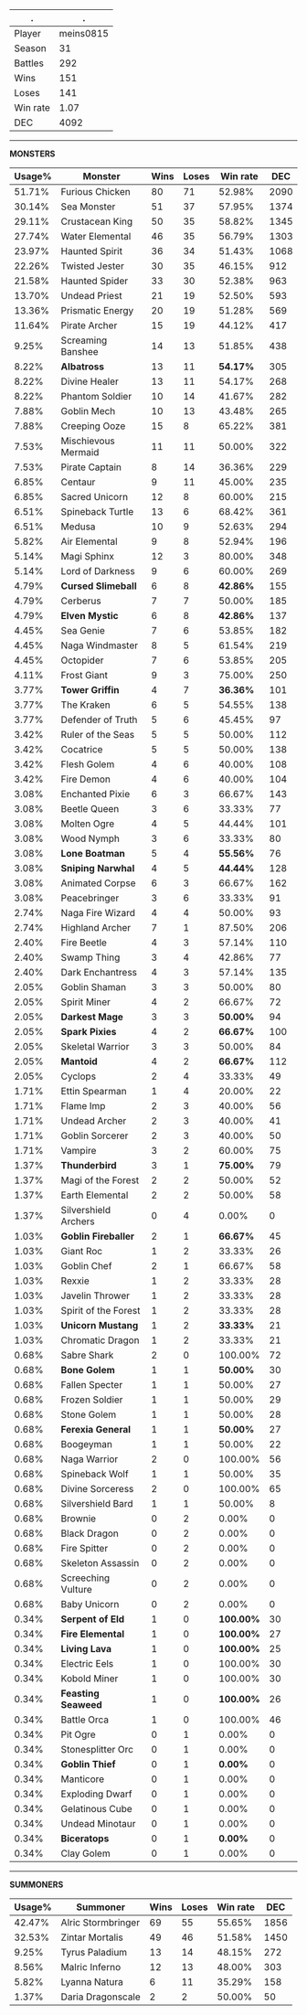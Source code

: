 .|.
|-|-
Player|meins0815
Season|31
Battles|292
Wins|151
Loses|141
Win rate|1.07
DEC|4092

---
**MONSTERS**

Usage%|Monster|Wins|Loses|Win rate|DEC|
-|-|-|-|-|-|
51.71%|Furious Chicken|80|71|52.98%|2090|
30.14%|Sea Monster|51|37|57.95%|1374|
29.11%|Crustacean King|50|35|58.82%|1345|
27.74%|Water Elemental|46|35|56.79%|1303|
23.97%|Haunted Spirit|36|34|51.43%|1068|
22.26%|Twisted Jester|30|35|46.15%|912|
21.58%|Haunted Spider|33|30|52.38%|963|
13.70%|Undead Priest|21|19|52.50%|593|
13.36%|Prismatic Energy|20|19|51.28%|569|
11.64%|Pirate Archer|15|19|44.12%|417|
9.25%|Screaming Banshee|14|13|51.85%|438|
8.22%|**Albatross**|13|11|**54.17%**|305|
8.22%|Divine Healer|13|11|54.17%|268|
8.22%|Phantom Soldier|10|14|41.67%|282|
7.88%|Goblin Mech|10|13|43.48%|265|
7.88%|Creeping Ooze|15|8|65.22%|381|
7.53%|Mischievous Mermaid|11|11|50.00%|322|
7.53%|Pirate Captain|8|14|36.36%|229|
6.85%|Centaur|9|11|45.00%|235|
6.85%|Sacred Unicorn|12|8|60.00%|215|
6.51%|Spineback Turtle|13|6|68.42%|361|
6.51%|Medusa|10|9|52.63%|294|
5.82%|Air Elemental|9|8|52.94%|196|
5.14%|Magi Sphinx|12|3|80.00%|348|
5.14%|Lord of Darkness|9|6|60.00%|269|
4.79%|**Cursed Slimeball**|6|8|**42.86%**|155|
4.79%|Cerberus|7|7|50.00%|185|
4.79%|**Elven Mystic**|6|8|**42.86%**|137|
4.45%|Sea Genie|7|6|53.85%|182|
4.45%|Naga Windmaster|8|5|61.54%|219|
4.45%|Octopider|7|6|53.85%|205|
4.11%|Frost Giant|9|3|75.00%|250|
3.77%|**Tower Griffin**|4|7|**36.36%**|101|
3.77%|The Kraken|6|5|54.55%|138|
3.77%|Defender of Truth|5|6|45.45%|97|
3.42%|Ruler of the Seas|5|5|50.00%|112|
3.42%|Cocatrice|5|5|50.00%|138|
3.42%|Flesh Golem|4|6|40.00%|108|
3.42%|Fire Demon|4|6|40.00%|104|
3.08%|Enchanted Pixie|6|3|66.67%|143|
3.08%|Beetle Queen|3|6|33.33%|77|
3.08%|Molten Ogre|4|5|44.44%|101|
3.08%|Wood Nymph|3|6|33.33%|80|
3.08%|**Lone Boatman**|5|4|**55.56%**|76|
3.08%|**Sniping Narwhal**|4|5|**44.44%**|128|
3.08%|Animated Corpse|6|3|66.67%|162|
3.08%|Peacebringer|3|6|33.33%|91|
2.74%|Naga Fire Wizard|4|4|50.00%|93|
2.74%|Highland Archer|7|1|87.50%|206|
2.40%|Fire Beetle|4|3|57.14%|110|
2.40%|Swamp Thing|3|4|42.86%|77|
2.40%|Dark Enchantress|4|3|57.14%|135|
2.05%|Goblin Shaman|3|3|50.00%|80|
2.05%|Spirit Miner|4|2|66.67%|72|
2.05%|**Darkest Mage**|3|3|**50.00%**|94|
2.05%|**Spark Pixies**|4|2|**66.67%**|100|
2.05%|Skeletal Warrior|3|3|50.00%|84|
2.05%|**Mantoid**|4|2|**66.67%**|112|
2.05%|Cyclops|2|4|33.33%|49|
1.71%|Ettin Spearman|1|4|20.00%|22|
1.71%|Flame Imp|2|3|40.00%|56|
1.71%|Undead Archer|2|3|40.00%|41|
1.71%|Goblin Sorcerer|2|3|40.00%|50|
1.71%|Vampire|3|2|60.00%|75|
1.37%|**Thunderbird**|3|1|**75.00%**|79|
1.37%|Magi of the Forest|2|2|50.00%|52|
1.37%|Earth Elemental|2|2|50.00%|58|
1.37%|Silvershield Archers|0|4|0.00%|0|
1.03%|**Goblin Fireballer**|2|1|**66.67%**|45|
1.03%|Giant Roc|1|2|33.33%|26|
1.03%|Goblin Chef|2|1|66.67%|58|
1.03%|Rexxie|1|2|33.33%|28|
1.03%|Javelin Thrower|1|2|33.33%|28|
1.03%|Spirit of the Forest|1|2|33.33%|28|
1.03%|**Unicorn Mustang**|1|2|**33.33%**|21|
1.03%|Chromatic Dragon|1|2|33.33%|21|
0.68%|Sabre Shark|2|0|100.00%|72|
0.68%|**Bone Golem**|1|1|**50.00%**|30|
0.68%|Fallen Specter|1|1|50.00%|27|
0.68%|Frozen Soldier|1|1|50.00%|29|
0.68%|Stone Golem|1|1|50.00%|28|
0.68%|**Ferexia General**|1|1|**50.00%**|27|
0.68%|Boogeyman|1|1|50.00%|22|
0.68%|Naga Warrior|2|0|100.00%|56|
0.68%|Spineback Wolf|1|1|50.00%|35|
0.68%|Divine Sorceress|2|0|100.00%|65|
0.68%|Silvershield Bard|1|1|50.00%|8|
0.68%|Brownie|0|2|0.00%|0|
0.68%|Black Dragon|0|2|0.00%|0|
0.68%|Fire Spitter|0|2|0.00%|0|
0.68%|Skeleton Assassin|0|2|0.00%|0|
0.68%|Screeching Vulture|0|2|0.00%|0|
0.68%|Baby Unicorn|0|2|0.00%|0|
0.34%|**Serpent of Eld**|1|0|**100.00%**|30|
0.34%|**Fire Elemental**|1|0|**100.00%**|27|
0.34%|**Living Lava**|1|0|**100.00%**|25|
0.34%|Electric Eels|1|0|100.00%|30|
0.34%|Kobold Miner|1|0|100.00%|30|
0.34%|**Feasting Seaweed**|1|0|**100.00%**|26|
0.34%|Battle Orca|1|0|100.00%|46|
0.34%|Pit Ogre|0|1|0.00%|0|
0.34%|Stonesplitter Orc|0|1|0.00%|0|
0.34%|**Goblin Thief**|0|1|**0.00%**|0|
0.34%|Manticore|0|1|0.00%|0|
0.34%|Exploding Dwarf|0|1|0.00%|0|
0.34%|Gelatinous Cube|0|1|0.00%|0|
0.34%|Undead Minotaur|0|1|0.00%|0|
0.34%|**Biceratops**|0|1|**0.00%**|0|
0.34%|Clay Golem|0|1|0.00%|0|

---
**SUMMONERS**

Usage%|Summoner|Wins|Loses|Win rate|DEC|
-|-|-|-|-|-|
42.47%|Alric Stormbringer|69|55|55.65%|1856|
32.53%|Zintar Mortalis|49|46|51.58%|1450|
9.25%|Tyrus Paladium|13|14|48.15%|272|
8.56%|Malric Inferno|12|13|48.00%|303|
5.82%|Lyanna Natura|6|11|35.29%|158|
1.37%|Daria Dragonscale|2|2|50.00%|50|
